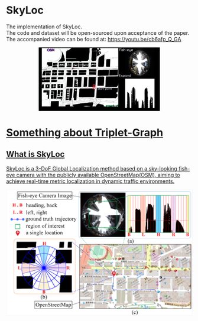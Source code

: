 # SkyLoc
The implementation of SkyLoc.  
The code and dataset will be open-sourced upon acceptance of the paper.  
The accompanied video can be found at: https://youtu.be/cb6afp_Q_GA  

<center>
<p align="center"><a href="https://youtu.be/cb6afp_Q_GA"><img src="cover.png" width="65%" height="65%" /></p>
 
</center>

# Something about Triplet-Graph
## What is SkyLoc 
SkyLoc is a 3-DoF Global Localization method based on a sky-looking fish-eye camera with the publicly available OpenStreetMap(OSM), aiming to achieve real-time metric localization in dynamic traffic environments.
<p align="center"><img src="overview.png" width=800></p>
